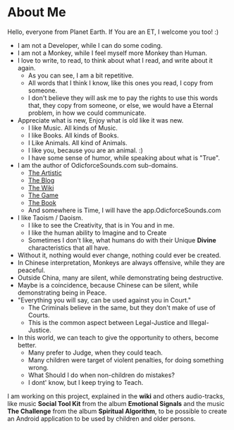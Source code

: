 # About Me

Hello, everyone from Planet Earth. If You are an ET, I welcome you too! :) 

- I am not a Developer, while I can do some coding.
- I am not a Monkey, while I feel myself more Monkey than Human.
- I love to write, to read, to think about what I read, and write about it again.
    - As you can see, I am a bit repetitive. 
    - All words that I think I know, like this ones you read, I copy from someone.
    - I don't believe they will ask me to pay the rights to use this words that, they copy from someone, or else, we would have a Eternal problem, in how we could communicate. 
- Appreciate what is new, Enjoy what is old like it was new. 
    - I like Music. All kinds of Music. 
    - I like Books. All kinds of Books.
    - I Like Animals. All kind of Animals. 
    - I like you, because you are an animal. :) 
    - I have some sense of humor, while speaking about what is "True". 
- I am the author of OdicforceSounds.com sub-domains. 
    - [The Artistic](https://art.OdicforceSounds.com)
    - [The Blog](https://blog.OdicforceSounds.com)
    - [The Wiki](https://wiki.OdicforceSounds.com)
    - [The Game](https://play.OdicforceSounds.com)
    - [The Book](https://book.OdicforceSounds.com)
    - And somewhere is Time, I will have the app.OdicforceSounds.com 
- I like Taoism / Daoism.
    - I like to see the Creativity, that is in You and in me.
    - I like the human ability to Imagine and to Create
    - Sometimes I don't like, what humans do with their Unique **Divine** characteristics that all have.
- Without it, nothing would ever change, nothing could ever be created.
- In Chinese interpretation, Monkeys are always offensive, while they are peaceful.
- Outside China, many are silent, while demonstrating being destructive.
- Maybe is a coincidence, because Chinese can be silent, while demonstrating being in Peace.
- "Everything you will  say, can be used against you in Court."
    - The Criminals believe in the same, but they don't make of use of Courts.
    - This is the common aspect between Legal-Justice and Illegal-Justice. 
- In this world, we can teach to give the opportunity to others, become better. 
    - Many prefer to Judge, when they could teach.
    - Many children were target of violent penalties, for doing something wrong.
    - What Should I do when non-children do mistakes?
    - I dont' know, but I keep trying to Teach.

I am working on this project, explained in the **wiki** and others audio-tracks, like music **Social Tool Kit** from the album **Emotional Signals** and the music **The Challenge** from the album **Spiritual Algorithm**, to be possible to create an Android application to be used by children and older persons. 


